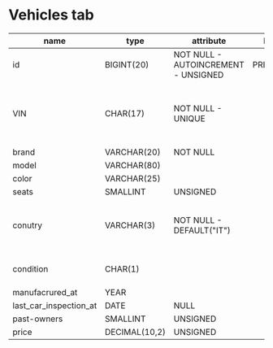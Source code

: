 # Vehicles tab

| name                   | type          | attribute                           | key     | note                                                       |
| ---------------------- | ------------- | ----------------------------------- | ------- | ---------------------------------------------------------- |
| id                     | BIGINT(20)    | NOT NULL - AUTOINCREMENT - UNSIGNED | PRIMARY |                                                            |
| VIN                    | CHAR(17)      | NOT NULL - UNIQUE                   |         | Vehicle Identification Number: codice univoco 17 caratteri |
| brand                  | VARCHAR(20)   | NOT NULL                            |         |                                                            |
| model                  | VARCHAR(80)   |                                     |         |                                                            |
| color                  | VARCHAR(25)   |                                     |         |                                                            |
| seats                  | SMALLINT      | UNSIGNED                            |         |                                                            |
| conutry                | VARCHAR(3)    | NOT NULL - DEFAULT("IT")            |         | Paese di provenienza del veicolo come da targa             |
| condition              | CHAR(1)       |                                     |         | G => good, M => medium, B => bad                           |
| manufacrured_at        | YEAR          |                                     |         |                                                            |
| last_car_inspection_at | DATE          | NULL                                |         |                                                            |
| past-owners            | SMALLINT      | UNSIGNED                            |         |                                                            |
| price                  | DECIMAL(10,2) | UNSIGNED                            |         |                                                            |
